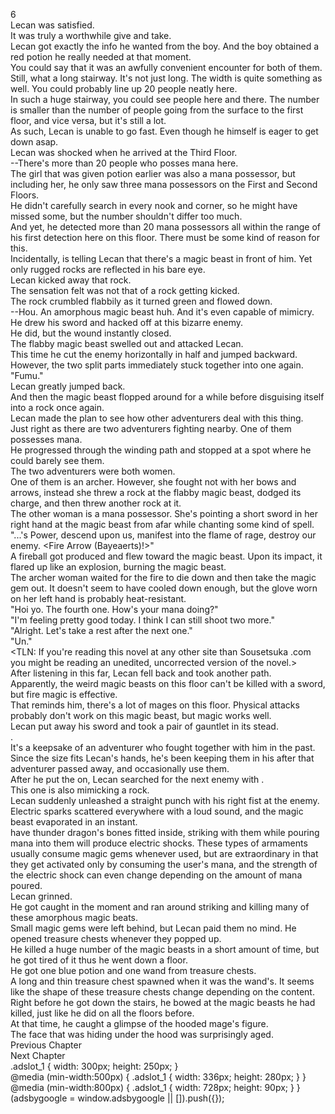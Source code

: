 6<br/>
Lecan was satisfied.<br/>
It was truly a worthwhile give and take. <br/>
Lecan got exactly the info he wanted from the boy. And the boy obtained a red potion he really needed at that moment.<br/>
You could say that it was an awfully convenient encounter for both of them.<br/>
Still, what a long stairway. It's not just long. The width is quite something as well. You could probably line up 20 people neatly here.<br/>
In such a huge stairway, you could see people here and there. The number is smaller than the number of people going from the surface to the first floor, and vice versa, but it's still a lot.<br/>
As such, Lecan is unable to go fast. Even though he himself is eager to get down asap.<br/>
Lecan was shocked when he arrived at the Third Floor.<br/>
--There's more than 20 people who posses mana here.<br/>
The girl that was given potion earlier was also a mana possessor, but including her, he only saw three mana possessors on the First and Second Floors.<br/>
He didn't carefully search in every nook and corner, so he might have missed some, but the number shouldn't differ too much.<br/>
And yet, he detected more than 20 mana possessors all within the range of his first detection here on this floor. There must be some kind of reason for this.<br/>
Incidentally, <Life Detection> is telling Lecan that there's a magic beast in front of him. Yet only rugged rocks are reflected in his bare eye.<br/>
Lecan kicked away that rock.<br/>
The sensation felt was not that of a rock getting kicked.<br/>
The rock crumbled flabbily as it turned green and flowed down.<br/>
--Hou. An amorphous magic beast huh. And it's even capable of mimicry.<br/>
He drew his sword and hacked off at this bizarre enemy.<br/>
He did, but the wound instantly closed.<br/>
The flabby magic beast swelled out and attacked Lecan.<br/>
This time he cut the enemy horizontally in half and jumped backward.<br/>
However, the two split parts immediately stuck together into one again.<br/>
"Fumu."<br/>
Lecan greatly jumped back.<br/>
And then the magic beast flopped around for a while before disguising itself into a rock once again.<br/>
Lecan made the plan to see how other adventurers deal with this thing.<br/>
Just right as there are two adventurers fighting nearby. One of them possesses mana.<br/>
He progressed through the winding path and stopped at a spot where he could barely see them.<br/>
The two adventurers were both women.<br/>
One of them is an archer. However, she fought not with her bows and arrows, instead she threw a rock at the flabby magic beast, dodged its charge, and then threw another rock at it.<br/>
The other woman is a mana possessor. She's pointing a short sword in her right hand at the magic beast from afar while chanting some kind of spell.<br/>
"...'s Power, descend upon us, manifest into the flame of rage, destroy our enemy. <Fire Arrow (Bayeaerts)!>"<br/>
A fireball got produced and flew toward the magic beast. Upon its impact, it flared up like an explosion, burning the magic beast.<br/>
The archer woman waited for the fire to die down and then take the magic gem out. It doesn't seem to have cooled down enough, but the glove worn on her left hand is probably heat-resistant.<br/>
"Hoi yo. The fourth one. How's your mana doing?"<br/>
"I'm feeling pretty good today. I think I can still shoot two more."<br/>
"Alright. Let's take a rest after the next one."<br/>
"Un."<br/>
<TLN: If you're reading this novel at any other site than Sousetsuka .com you might be reading an unedited, uncorrected version of the novel.><br/>
After listening in this far, Lecan fell back and took another path.<br/>
Apparently, the weird magic beasts on this floor can't be killed with a sword, but fire magic is effective.<br/>
That reminds him, there's a lot of mages on this floor. Physical attacks probably don't work on this magic beast, but magic works well.<br/>
Lecan put away his sword and took a pair of gauntlet in its stead.<br/>
<Thunder Dragon Gauntlets>.<br/>
It's a keepsake of an adventurer who fought together with him in the past. Since the size fits Lecan's hands, he's been keeping them in his <Storage> after that adventurer passed away, and occasionally use them.<br/>
After he put the <Thunder Dragon Gauntlets> on, Lecan searched for the next enemy with <Life Detection>.<br/>
This one is also mimicking a rock.<br/>
Lecan suddenly unleashed a straight punch with his right fist at the enemy.<br/>
Electric sparks scattered everywhere with a loud sound, and the magic beast evaporated in an instant.<br/>
<Thunder Dragon Gauntlets> have thunder dragon's bones fitted inside, striking with them while pouring mana into them will produce electric shocks. These types of armaments usually consume magic gems whenever used, but <Thunder Dragon Gauntlets> are extraordinary in that they get activated only by consuming the user's mana, and the strength of the electric shock can even change depending on the amount of mana poured.<br/>
Lecan grinned.<br/>
He got caught in the moment and ran around striking and killing many of these amorphous magic beats.<br/>
Small magic gems were left behind, but Lecan paid them no mind. He opened treasure chests whenever they popped up.<br/>
He killed a huge number of the magic beasts in a short amount of time, but he got tired of it thus he went down a floor.<br/>
He got one blue potion and one wand from treasure chests.<br/>
A long and thin treasure chest spawned when it was the wand's. It seems like the shape of these treasure chests change depending on the content.<br/>
Right before he got down the stairs, he bowed at the magic beasts he had killed, just like he did on all the floors before.<br/>
At that time, he caught a glimpse of the hooded mage's figure.<br/>
The face that was hiding under the hood was surprisingly aged.<br/>
Previous Chapter<br/>
Next Chapter <br/>
.adslot_1 { width: 300px; height: 250px; }<br/>
@media (min-width:500px) { .adslot_1 { width: 336px; height: 280px; } }<br/>
@media (min-width:800px) { .adslot_1 { width: 728px; height: 90px; } }<br/>
(adsbygoogle = window.adsbygoogle || []).push({});<br/>
